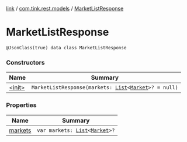 [link](../../index.md) / [com.tink.rest.models](../index.md) / [MarketListResponse](./index.md)

# MarketListResponse

`@JsonClass(true) data class MarketListResponse`

### Constructors

| Name | Summary |
|---|---|
| [&lt;init&gt;](-init-.md) | `MarketListResponse(markets: `[`List`](https://kotlinlang.org/api/latest/jvm/stdlib/kotlin.collections/-list/index.html)`<`[`Market`](../-market/index.md)`>? = null)` |

### Properties

| Name | Summary |
|---|---|
| [markets](markets.md) | `var markets: `[`List`](https://kotlinlang.org/api/latest/jvm/stdlib/kotlin.collections/-list/index.html)`<`[`Market`](../-market/index.md)`>?` |
